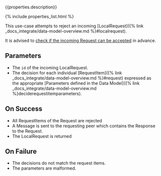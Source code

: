 {{properties.description}}

{% include properties_list.html %}

This use-case attempts to reject an incoming [LocalRequest]({% link _docs_integrate/data-model-overview.md %}#localrequest).

It is advised to [check if the incoming Request can be accepted](/use-case-consumption-check-if-incoming-request-can-be-rejected) in advance.

## Parameters

- The `id` of the incoming LocalRequest.
- The decision for each individual [RequestItem]({% link _docs_integrate/data-model-overview.md %}#request)
  expressed as the appropriate [Parameters defined in the Data Model]({% link _docs_integrate/data-model-overview.md %}deciderequestitemparameters).

## On Success

- All RequestItems of the Request are rejected
- A Message is sent to the requesting peer which contains the Response to the Request.
- The LocalRequest is returned

## On Failure

- The decisions do not match the request items.
- The parameters are malformed.
